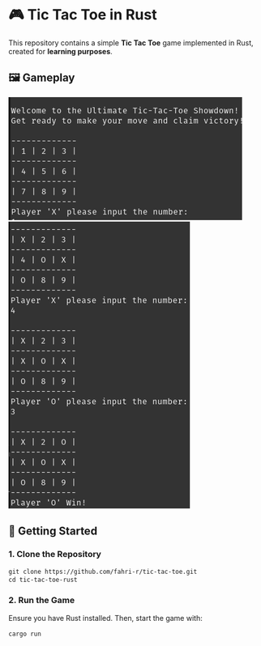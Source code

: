 # 🎮 Tic Tac Toe in Rust  

This repository contains a simple **Tic Tac Toe** game implemented in Rust, created for **learning purposes**.

## 🖼️ Gameplay
![Tic Tac Toe](./img/tic-tac-toe-1.png)
![Tic Tac Toe](./img/tic-tac-toe-2.png)

## 🚀 Getting Started  

### 1. Clone the Repository  
```
git clone https://github.com/fahri-r/tic-tac-toe.git
cd tic-tac-toe-rust
```

### 2. Run the Game

Ensure you have Rust installed. Then, start the game with:

```
cargo run
```